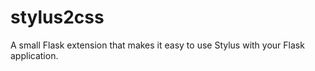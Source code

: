 stylus2css
==========

A small Flask extension that makes it easy to use Stylus with your Flask application.  